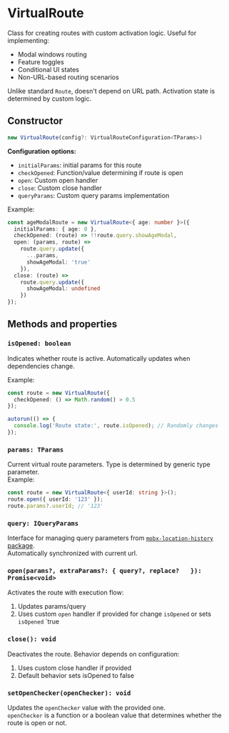 # VirtualRoute  

Class for creating routes with custom activation logic. Useful for implementing:  
- Modal windows routing  
- Feature toggles  
- Conditional UI states  
- Non-URL-based routing scenarios  

Unlike standard `Route`, doesn't depend on URL path. Activation state is determined by custom logic.  

## Constructor  
```ts
new VirtualRoute(config?: VirtualRouteConfiguration<TParams>)
```

**Configuration options:**  
- `initialParams`: initial params for this route
- `checkOpened`: Function/value determining if route is open  
- `open`: Custom open handler  
- `close`: Custom close handler  
- `queryParams`: Custom query params implementation  

Example:   

```ts
const ageModalRoute = new VirtualRoute<{ age: number }>({
  initialParams: { age: 0 },
  checkOpened: (route) => !!route.query.showAgeModal,
  open: (params, route) =>
    route.query.update({
      ...params,
      showAgeModal: 'true'
    }),
  close: (route) =>
    route.query.update({
      showAgeModal: undefined
    })
});

```


## Methods and properties  

### `isOpened: boolean` <Badge type="tip" text="computed" />  
Indicates whether route is active. Automatically updates when dependencies change.  

Example:   
```ts
const route = new VirtualRoute({
  checkOpened: () => Math.random() > 0.5
});

autorun(() => {
  console.log('Route state:', route.isOpened); // Randomly changes
});
```

### `params: TParams` <Badge type="info" text="observable" />  
Current virtual route parameters. Type is determined by generic type parameter.   
Example:  
```ts
const route = new VirtualRoute<{ userId: string }>();
route.open({ userId: '123' });
route.params?.userId; // '123'
```

### `query: IQueryParams`  
Interface for managing query parameters from [`mobx-location-history` package](https://github.com/js2me/mobx-location-history).  
Automatically synchronized with current url.  

### `open(params?, extraParams?: { query?, replace?   }): Promise<void> ` <Badge type="info" text="action" />  
Activates the route with execution flow:  
1. Updates params/query
2. Uses custom `open` handler if provided for change `isOpened` or sets `isOpened` `true   

### `close(): void` <Badge type="info" text="action" />  
Deactivates the route. Behavior depends on configuration:  
1. Uses custom close handler if provided  
2. Default behavior sets isOpened to false  

### `setOpenChecker(openChecker): void` <Badge type="info" text="action" />
Updates the `openChecker` value with the provided one.   
`openChecker` is a function or a boolean value that determines whether the route is open or not.
